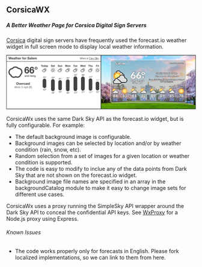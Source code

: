 ## CorsicaWX
##### A Better Weather Page for Corsica Digital Sign Servers 

[Corsica](https://github.com/mozilla/corsica-cli) digital sign servers have frequently used the forecast.io weather widget in full screen mode to display local weather information.  

![Sample Images](https://raw.githubusercontent.com/RAMilewski/CorsicaWx/master/images/CorsicaWxSample.png)



CorsicaWx uses the same Dark Sky API as the forecast.io widget, but is fully configurable.  For example:

  * The default background image is configurable.
  * Background images can be selected by location and/or by weather condition (rain, snow, etc).
  * Random selection from a set of images for a given location or weather condition is supported.
  * The code is easy to modify to inclue any of the data points from Dark Sky that are not shown on the forecast.io widget.
  * Background image file names are specified in an array in the backgroundCatalog module to make it easy to change image sets for different use cases.

CorsicaWx uses a proxy running the SimpleSky API wrapper around the Dark Sky API to conceal the confidential API keys.   See [WxProxy](https://github.com/RAMilewski/WxProxy) for a Node.js proxy using Express. 

###### Known Issues
  * The code works properly only for forecasts in English. Please fork localized implementations, so we can link to them from here.
    


  







